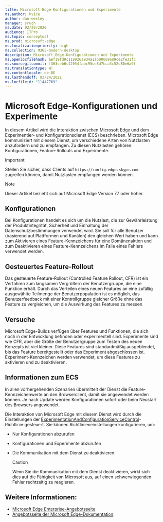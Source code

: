 ```yaml
---
title: Microsoft Edge-Konfigurationen und Experimente
ms.author: kvice
author: dan-wesley
manager: srugh
ms.date: 02/20/2020
audience: ITPro
ms.topic: conceptual
ms.prod: microsoft-edge
ms.localizationpriority: high
ms.collection: M365-modern-desktop
description: Microsoft Edge-Konfigurationen und Experimente
ms.openlocfilehash: aef19fd9c119926a934a1ab00009a89ce2fe31fc
ms.sourcegitcommit: f363ceb6c42054fabc95ce8d7bca3c52d80e6a9f
ms.translationtype: HT
ms.contentlocale: de-DE
ms.lasthandoff: 03/24/2021
ms.locfileid: "11447769"
---
```

# <a name="microsoft-edge-configurations-and-experimentation"></a>Microsoft Edge-Konfigurationen und Experimente

In diesem Artikel wird die Interaktion zwischen Microsoft Edge und dem Experimentier- und Konfigurationsdienst (ECS) beschrieben. Microsoft Edge kommuniziert mit diesem Dienst, um verschiedene Arten von Nutzlasten anzufordern und zu empfangen. Zu diesen Nutzlasten gehören Konfigurationen, Feature-Rollouts und Experimente.

> [!IMPORTANT]
> Stellen Sie sicher, dass Clients auf `https://config.edge.skype.com` zugreifen können, damit Nutzlasten empfangen werden können.

> [!NOTE]
> Dieser Artikel bezieht sich auf Microsoft Edge Version 77 oder höher.

## <a name="configurations"></a>Konfigurationen

Bei Konfigurationen handelt es sich um die Nutzlast, die zur Gewährleistung der Produktintegrität, Sicherheit und Einhaltung der Datenschutzbestimmungen verwendet wird. Sie soll für alle Benutzer (basierend auf Plattformen und Kanälen) den gleichen Wert haben und kann zum Aktivieren eines Feature-Kennzeichens für eine Domänenaktion und zum Deaktivieren eines Feature-Kennzeichens im Falle eines Fehlers verwendet werden.

## <a name="controlled-feature-rollout"></a>Gesteuertes Feature-Rollout

Das gesteuerte Feature-Rollout (Controlled Feature Rollout, CFR) ist ein Verfahren zum langsamen Vergrößern der Benutzergruppe, die eine Funktion erhält. Durch das Verteilen eines neuen Features an eine zufällig ausgewählte Teilmenge der Benutzerpopulation ist es möglich, das Benutzerfeedback mit einer Kontrollgruppe gleicher Größe ohne das Feature zu vergleichen, um die Auswirkung des Features zu messen.

## <a name="experiments"></a>Versuche

Microsoft Edge-Builds verfügen über Features und Funktionen, die sich noch in der Entwicklung befinden oder experimentell sind. Experimente sind wie CFR, aber die Größe der Benutzergruppe zum Testen des neuen Konzepts ist viel kleiner. Diese Features sind standardmäßig ausgeblendet, bis das Feature bereitgestellt oder das Experiment abgeschlossen ist. Experiment-Kennzeichen werden verwendet, um diese Features zu aktivieren und zu deaktivieren.

## <a name="about-the-ecs"></a>Informationen zum ECS

In allen vorhergehenden Szenarien übermittelt der Dienst die Feature-Kennzeichenwerte an den Browserclient, damit sie angewendet werden können. Je nach Update werden Konfigurationen sofort oder beim Neustart des Browsers angewendet.

Die Interaktion von Microsoft Edge mit diesem Dienst wird durch die Einstellungen der [ExperimentationAndConfigurationServiceControl](./microsoft-edge-policies.md#experimentationandconfigurationservicecontrol)-Richtlinie gesteuert. Sie können Richtlinieneinstellungen konfigurieren, um:

- Nur Konfigurationen abzurufen
- Konfigurationen und Experimente abzurufen
- Die Kommunikation mit dem Dienst zu deaktivieren

  > [!CAUTION]
  > Wenn Sie die Kommunikation mit dem Dienst deaktivieren, wirkt sich dies auf die Fähigkeit von Microsoft aus, auf einen schwerwiegenden Fehler rechtzeitig zu reagieren.

## <a name="see-also"></a>Weitere Informationen:

- [Microsoft Edge Enterprise-Angebotsseite](https://www.microsoftedgeinsider.com/enterprise)
- [Angebotsseite der Microsoft Edge-Dokumentation](./index.yml)